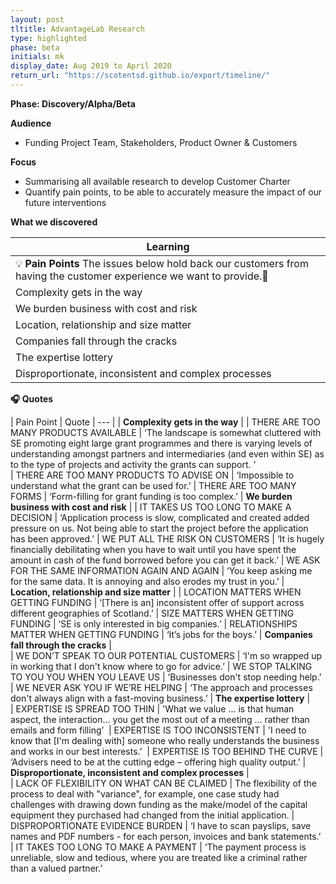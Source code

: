 ```yaml
---
layout: post
tltitle: AdvantageLab Research
type: highlighted
phase: beta
initials: mk
display_date: Aug 2019 to April 2020
return_url: "https://scotentsd.github.io/export/timeline/"
---
```


**Phase: Discovery/Alpha/Beta**

**Audience**
- Funding Project Team, Stakeholders, Product Owner & Customers

**Focus**
- Summarising all available research to develop Customer Charter
- Quantify pain points, to be able to accurately measure the impact of our future interventions


**What we discovered**

| Learning
| ---
| 💡  **Pain Points** The issues below hold back our customers from having the customer experience we want to provide.
| Complexity gets in the way
| We burden business with cost and risk
| Location, relationship and size matter
| Companies fall through the cracks
| The expertise lottery
| Disproportionate, inconsistent and complex processes

**🎧 Quotes**

| Pain Point | Quote
| --- |
| **Complexity gets in the way** |
|   THERE ARE TOO MANY PRODUCTS AVAILABLE  | ‘The landscape is somewhat cluttered with SE promoting eight large grant programmes and there is varying levels of understanding amongst partners and intermediaries (and even within SE) as to the type of projects and activity the grants can support. ’  
|   THERE ARE TOO MANY PRODUCTS TO ADVISE ON  | ‘Impossible to understand what the grant can be used for.’
|   THERE ARE TOO MANY FORMS  |  ‘Form-filling for grant funding is too complex.’
| **We burden business with cost and risk** |
|   IT TAKES US TOO LONG TO MAKE A DECISION  | ‘Application process is slow, complicated and created added pressure on us. Not being able to start the project before the application has been approved.’
|   WE PUT ALL THE RISK ON CUSTOMERS | ‘It is hugely financially debilitating when you have to wait until you have spent the amount in cash of the fund borrowed before you can get it back.’
|   WE ASK FOR THE SAME INFORMATION AGAIN AND AGAIN  | ‘You keep asking me for the same data. It is annoying and also erodes my trust in you.’
| **Location, relationship and size matter** |
|   LOCATION MATTERS WHEN GETTING FUNDING  | ‘[There is an] inconsistent offer of support across different geographies of Scotland.’
|   SIZE MATTERS WHEN GETTING FUNDING  | ‘SE is only interested in big companies.’
|   RELATIONSHIPS MATTER WHEN GETTING FUNDING | ‘It’s jobs for the boys.’
| **Companies fall through the cracks** |   
|   WE DON’T SPEAK TO OUR POTENTIAL CUSTOMERS  | ‘I'm so wrapped up in working that I don't know where to go for advice.’
|   WE STOP TALKING TO YOU YOU WHEN YOU LEAVE US  | ‘Businesses don't stop needing help.’
|   WE NEVER ASK YOU IF WE’RE HELPING  | ‘The approach and processes don't always align with a fast-moving business.’
| **The expertise lottery** |   
|   EXPERTISE IS SPREAD TOO THIN | 'What we value ... is that human aspect, the interaction... you get the most out of a meeting ... rather than emails and form filling’ 
|   EXPERTISE IS TOO INCONSISTENT  | 'I need to know that [I'm dealing with] someone who really understands the business and works in our best interests.’ 
|   EXPERTISE IS TOO BEHIND THE CURVE  | ‘Advisers need to be at the cutting edge – offering high quality output.’
| **Disproportionate, inconsistent and complex processes** |    
|   LACK OF FLEXIBILITY ON WHAT CAN BE CLAIMED  | The flexibility of the process to deal with "variance", for example, one case study had challenges with drawing down funding as the make/model of the capital equipment they purchased had changed from the initial application.
|   DISPROPORTIONATE EVIDENCE BURDEN | ‘I have to scan payslips, save names and PDF numbers - for each person, invoices and bank statements.’
|   IT TAKES TOO LONG TO MAKE A PAYMENT  | ‘The payment process is unreliable, slow and tedious, where you are treated like a criminal rather than a valued partner.’









<!--more-->
